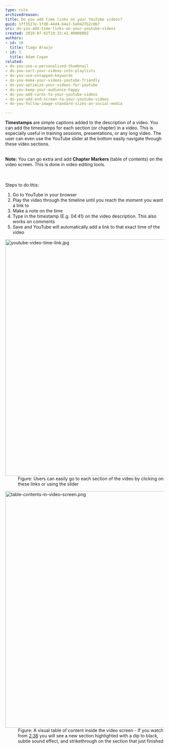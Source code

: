 ```yaml
---
type: rule
archivedreason: 
title: Do you add time links on your YouTube videos?
guid: 1ff3527e-1fd0-44d4-b4a7-5e0427b2c0b7
uri: do-you-add-time-links-on-your-youtube-videos
created: 2019-07-02T19:33:41.0000000Z
authors:
- id: 16
  title: Tiago Araujo
- id: 1
  title: Adam Cogan
related:
- do-you-use-a-personalized-thumbnail
- do-you-sort-your-videos-into-playlists
- do-you-use-untapped-keywords
- do-you-make-your-videos-youtube-friendly
- do-you-optimize-your-videos-for-youtube
- do-you-keep-your-audience-happy
- do-you-add-cards-to-your-youtube-videos
- do-you-add-end-screen-to-your-youtube-videos
- do-you-follow-image-standard-sizes-on-social-media

---
```



<b>​Timestamps</b>&#160;are simple captions added to the description of a video. You can add the timestamps<b></b> for each section (or chapter)&#160;in a video. This is especially useful in training sessions,&#160;presentations, or any long video. The user&#160;can even use the YouTube slider at the bottom easily navigate through these video sections.<div><br><div><div><b>Note&#58;</b> You can go extra and add&#160;​<b>Chapter Markers </b>(table of contents) on the video screen. This is done in video editing tools.​<br></div></div></div>
<br><excerpt class='endintro'></excerpt><br>
<p>​Steps to do this&#58;<br></p><ol><li>​Go to YouTube in your browser<br></li><li>Play the video&#160;through the timeline until you reach the&#160;moment you want a link to&#160;<br></li><li>Make a note on the&#160;time​<br></li><li>Type in the timestamp (E.g. 0​4&#58;41​) on the video description.&#160;​This also works on comments​<br></li><li>Save and YouTube will automatically add a link to that exact time of the video<br></li></ol><dl class="goodImage"><dt>
      <img src="/PublishingImages/youtube-video-time-link.jpg" alt="youtube-video-time-link.jpg" style="width&#58;750px;" />
   </dt><dd>Figure&#58; Us​ers can easily go to each section of the video by clicking on these links or using the slider​</dd></dl>
<dl class="goodImage">
   <dt>
      <img src="/PublishingImages/table-contents-in-video-screen.png" alt="table-contents-in-video-screen.png" style="width&#58;750px;" /> 
   </dt><dd>Figure&#58; A visual table of content inside the video screen - If you watch from 
      <a href="https&#58;//youtu.be/GNdFj-abNNo?t=158">2&#58;38</a> you will see a new section highlighted with a dip to black, subtle sound effect, and strikethrough on the section that just finished​<br></dd></dl>


